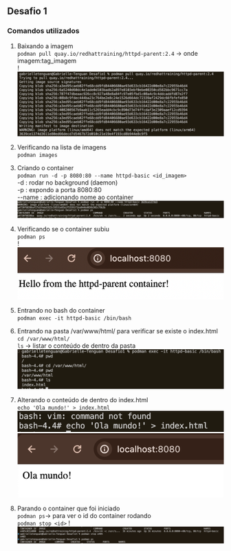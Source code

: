 ## Desafio 1 

### Comandos utilizados 

1. Baixando a imagem   
`podman pull quay.io/redhattraining/httpd-parent:2.4` -> onde imagem:tag_imagem  
!![alt text](./terminal_images/image-1.png)

2. Verificando na lista de imagens  
`podman images`  


3. Criando o container  
`podman run -d -p 8080:80 --name httpd-basic <id_imagem>`  
-d : rodar no background (daemon)   
-p : expondo a porta 8080:80   
--name : adicionando nome ao container  
![alt text](./terminal_images/image-2.png)

4. Verificando se o container subiu  
 `podman ps`  
 !![alt text](./terminal_images/image-3.png)

5. Entrando no bash do container   
 `podman exec -it httpd-basic /bin/bash`  


6. Entrando na pasta /var/www/html/ para verificar se existe o index.html  
`cd /var/www/html/`  
`ls`  -> listar o conteúdo de dentro da pasta  
![alt text](./terminal_images/image-4.png)

7. Alterando o conteúdo de dentro do index.html  
`echo 'Ola mundo!' > index.html`  
![alt text](./terminal_images/image-5.png)
![alt text](./terminal_images/image-6.png)

8. Parando o container que foi iniciado   
`podman ps`-> para ver o id do container rodando   
`podman stop <id>`
! ![alt text](./terminal_images/image.png)